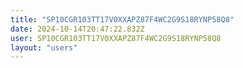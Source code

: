 ```yaml
---
title: "SP10CGR103TT17V0XXAPZ87F4WC2G9S18RYNP58Q8"
date: 2024-10-14T20:47:22.832Z
user: SP10CGR103TT17V0XXAPZ87F4WC2G9S18RYNP58Q8
layout: "users"
---
```

    